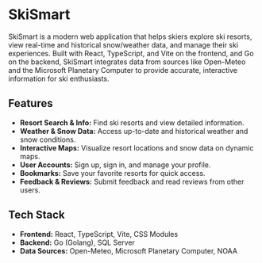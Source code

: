 # SkiSmart

SkiSmart is a modern web application that helps skiers explore ski resorts, view real-time and historical snow/weather data, and manage their ski experiences. Built with React, TypeScript, and Vite on the frontend, and Go on the backend, SkiSmart integrates data from sources like Open-Meteo and the Microsoft Planetary Computer to provide accurate, interactive information for ski enthusiasts.

## Features

- **Resort Search & Info:** Find ski resorts and view detailed information.
- **Weather & Snow Data:** Access up-to-date and historical weather and snow conditions.
- **Interactive Maps:** Visualize resort locations and snow data on dynamic maps.
- **User Accounts:** Sign up, sign in, and manage your profile.
- **Bookmarks:** Save your favorite resorts for quick access.
- **Feedback & Reviews:** Submit feedback and read reviews from other users.

## Tech Stack

- **Frontend:** React, TypeScript, Vite, CSS Modules
- **Backend:** Go (Golang), SQL Server
- **Data Sources:** Open-Meteo, Microsoft Planetary Computer, NOAA
